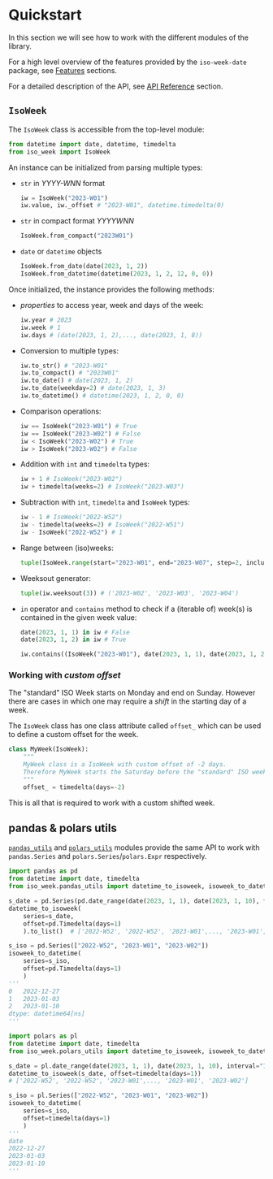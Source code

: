 # Quickstart

In this section we will see how to work with the different modules of the library.

For a high level overview of the features provided by the `iso-week-date` package, see [Features](../features) sections.

For a detailed description of the API, see [API Reference](../../api/isoweek) section.

## `IsoWeek`

The `IsoWeek` class is accessible from the top-level module:

```py
from datetime import date, datetime, timedelta
from iso_week import IsoWeek
```

An instance can be initialized from parsing multiple types:

- `str` in _YYYY-WNN_ format

    ```py
    iw = IsoWeek("2023-W01")
    iw.value, iw._offset # "2023-W01", datetime.timedelta(0)
    ```

- `str` in compact format _YYYYWNN_

    ```py
    IsoWeek.from_compact("2023W01")
    ```

- `date` or `datetime` objects

    ```py
    IsoWeek.from_date(date(2023, 1, 2))
    IsoWeek.from_datetime(datetime(2023, 1, 2, 12, 0, 0))
    ```

Once initialized, the instance provides the following methods:

- _properties_ to access year, week and days of the week:

    ```py
    iw.year # 2023
    iw.week # 1
    iw.days # (date(2023, 1, 2),..., date(2023, 1, 8))
    ```

- Conversion to multiple types:

    ```py
    iw.to_str() # "2023-W01"
    iw.to_compact() # "2023W01"
    iw.to_date() # date(2023, 1, 2)
    iw.to_date(weekday=2) # date(2023, 1, 3)
    iw.to_datetime() # datetime(2023, 1, 2, 0, 0)
    ```

- Comparison operations:

    ```py
    iw == IsoWeek("2023-W01") # True
    iw == IsoWeek("2023-W02") # False
    iw < IsoWeek("2023-W02") # True
    iw > IsoWeek("2023-W02") # False
    ```

- Addition with `int` and `timedelta` types:

    ```py
    iw + 1 # IsoWeek("2023-W02")
    iw + timedelta(weeks=2) # IsoWeek("2023-W03")
    ```

- Subtraction with `int`, `timedelta` and `IsoWeek` types:

    ```py
    iw - 1 # IsoWeek("2022-W52")
    iw - timedelta(weeks=2) # IsoWeek("2022-W51")
    iw - IsoWeek("2022-W52") # 1
    ```

- Range between (iso)weeks:

    ```py
    tuple(IsoWeek.range(start="2023-W01", end="2023-W07", step=2, inclusive="both", as_str=True))  # ('2023-W01', '2023-W03', '2023-W05', '2023-W07')
    ```

- Weeksout generator:

    ```py
    tuple(iw.weeksout(3)) # ('2023-W02', '2023-W03', '2023-W04')
    ```

- `in` operator and `contains` method to check if a (iterable of) week(s) is contained in the given week value:

    ```py
    date(2023, 1, 1) in iw # False
    date(2023, 1, 2) in iw # True

    iw.contains((IsoWeek("2023-W01"), date(2023, 1, 1), date(2023, 1, 2))) # (True, False, True)
    ```

### Working with _custom offset_

The "standard" ISO Week starts on Monday and end on Sunday. However there are cases in which one may require a _shift_ in the starting day of a week.

The `IsoWeek` class has one class attribute called `offset_` which can be used to define a custom offset for the week.

```py title="custom offset"
class MyWeek(IsoWeek):
    """
    MyWeek class is a IsoWeek with custom offset of -2 days.
    Therefore MyWeek starts the Saturday before the "standard" ISO week.
    """
    offset_ = timedelta(days=-2)
```

This is all that is required to work with a custom shifted week.

## pandas & polars utils

[`pandas_utils`](../../api/pandas/) and [`polars_utils`](../../api/polars/) modules provide the same API to work with `pandas.Series` and `polars.Series`/`polars.Expr` respectively.

```py title="pandas"
import pandas as pd
from datetime import date, timedelta
from iso_week.pandas_utils import datetime_to_isoweek, isoweek_to_datetime

s_date = pd.Series(pd.date_range(date(2023, 1, 1), date(2023, 1, 10), freq="1d"))
datetime_to_isoweek(
    series=s_date,
    offset=pd.Timedelta(days=1)
    ).to_list()  # ['2022-W52', '2022-W52', '2023-W01',..., '2023-W01', '2023-W02']

s_iso = pd.Series(["2022-W52", "2023-W01", "2023-W02"])
isoweek_to_datetime(
    series=s_iso,
    offset=pd.Timedelta(days=1)
    )
'''
0   2022-12-27
1   2023-01-03
2   2023-01-10
dtype: datetime64[ns]
'''
```

```py title="polars"
import polars as pl
from datetime import date, timedelta
from iso_week.polars_utils import datetime_to_isoweek, isoweek_to_datetime

s_date = pl.date_range(date(2023, 1, 1), date(2023, 1, 10), interval="1d")
datetime_to_isoweek(s_date, offset=timedelta(days=1))
# ['2022-W52', '2022-W52', '2023-W01',..., '2023-W01', '2023-W02']

s_iso = pl.Series(["2022-W52", "2023-W01", "2023-W02"])
isoweek_to_datetime(
    series=s_iso,
    offset=timedelta(days=1)
    )
'''
date
2022-12-27
2023-01-03
2023-01-10
'''
```
